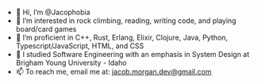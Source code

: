 - 👋 Hi, I’m @Jacophobia
- 👀 I’m interested in rock climbing, reading, writing code, and playing board/card games
- 🌱 I’m proficient in C++, Rust, Erlang, Elixir, Clojure, Java, Python, Typescript/JavaScript, HTML, and CSS
- 🏫 I studied Software Engineering with an emphasis in System Design at Brigham Young University - Idaho
- 📫 To reach me, email me at: jacob.morgan.dev@gmail.com

<!---
Jacophobia/Jacophobia is a ✨ special ✨ repository because its `README.md` (this file) appears on your GitHub profile.
You can click the Preview link to take a look at your changes.
--->
